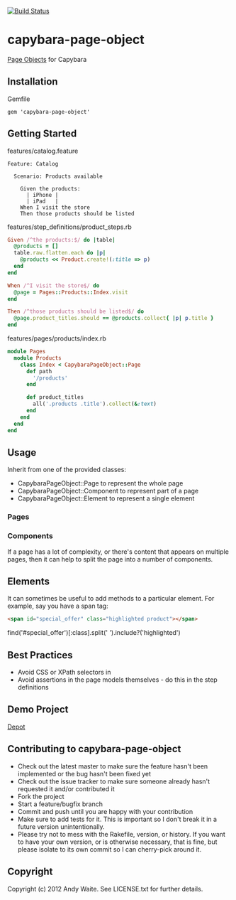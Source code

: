 [![Build Status](https://secure.travis-ci.org/andyw8/capybara-page-object.png)](http://travis-ci.org/andyw8/capybara-page-object)

# capybara-page-object #

[Page Objects](http://code.google.com/p/selenium/wiki/PageObjects) for Capybara

## Installation ##

Gemfile

    gem 'capybara-page-object'

## Getting Started ##

features/catalog.feature

```gherkin
Feature: Catalog

  Scenario: Products available

    Given the products:
      | iPhone |
      | iPad   |
    When I visit the store
    Then those products should be listed
```

features/step_definitions/product_steps.rb

```ruby
Given /^the products:$/ do |table|
  @products = []
  table.raw.flatten.each do |p|
    @products << Product.create!(:title => p)
  end
end

When /^I visit the store$/ do
  @page = Pages::Products::Index.visit
end

Then /^those products should be listed$/ do
  @page.product_titles.should == @products.collect{ |p| p.title }
end
```

features/pages/products/index.rb

```ruby
module Pages
  module Products
    class Index < CapybaraPageObject::Page
      def path
        '/products'
      end

      def product_titles
        all('.products .title').collect(&:text)
      end
    end
  end
end
```

## Usage ##

Inherit from one of the provided classes:

* CapybaraPageObject::Page to represent the whole page
* CapybaraPageObject::Component to represent part of a page
* CapybaraPageObject::Element to represent a single element

### Pages ###


### Components ###

If a page has a lot of complexity, or there's content that appears on multiple pages, then it can help to split the page into a number of components.



## Elements ###

It can sometimes be useful to add methods to a particular element. For example, say you have a span tag:
```html
<span id="special_offer" class="highlighted product"></span>
```
find('#special_offer')[:class].split(' ').include?('highlighted')




## Best Practices ##

* Avoid CSS or XPath selectors in
* Avoid assertions in the page models themselves - do this in the step definitions

## Demo Project ##

[Depot](https://github.com/andyw8/depot)

## Contributing to capybara-page-object ##

* Check out the latest master to make sure the feature hasn't been implemented or the bug hasn't been fixed yet
* Check out the issue tracker to make sure someone already hasn't requested it and/or contributed it
* Fork the project
* Start a feature/bugfix branch
* Commit and push until you are happy with your contribution
* Make sure to add tests for it. This is important so I don't break it in a future version unintentionally.
* Please try not to mess with the Rakefile, version, or history. If you want to have your own version, or is otherwise necessary, that is fine, but please isolate to its own commit so I can cherry-pick around it.

## Copyright ##

Copyright (c) 2012 Andy Waite. See LICENSE.txt for
further details.
